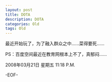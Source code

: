 ```yaml
---
layout: post
title: DOTA
description: DOTA
categories: Old
tags: Old
---
```

最近开始玩了，为了融入群众之中......菜得要死......  
  
PS：百度空间最近在教育网根本上不了，真郁闷......

2008年03月21日 星期五  11:18 P.M.

-EOF-